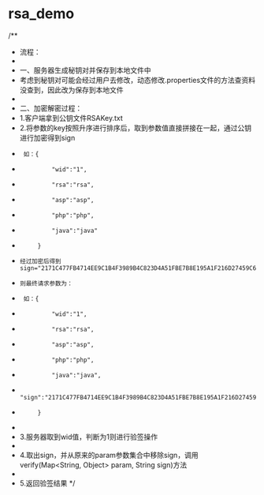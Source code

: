 # rsa_demo
/**
 * 流程：
 *
 * 一、服务器生成秘钥对并保存到本地文件中
 * 考虑到秘钥对可能会经过用户去修改，动态修改.properties文件的方法查资料没查到，因此改为保存到本地文件
 *
 * 二、加密解密过程：
 * 1.客户端拿到公钥文件RSAKey.txt
 * 2.将参数的key按照升序进行排序后，取到参数值直接拼接在一起，通过公钥进行加密得到sign
 *      如：{
 * 	            "wid":"1",
 * 	            "rsa":"rsa",
 * 	            "asp":"asp",
 * 	            "php":"php",
 * 	            "java":"java"
 *          }
 *     经过加密后得到sign="2171C477FB4714EE9C1B4F3989B4C823D4A51FBE7B8E195A1F216D27459C6970A2E6B631FEE692D61E4F213345CFA464B792B7C6720096E6894F61327B3E580B003BC7E949B5999F70C41C59E922350DCEA4E84D40B80865AD4E156638ECDA554FF960D12868A6311A5E5DF14952DE0405DAE116F78EC84AEF83FB0D753DAEAC"
 *     则最终请求参数为：
 *      如：{
 * 	            "wid":"1",
 * 	            "rsa":"rsa",
 * 	            "asp":"asp",
 * 	            "php":"php",
 * 	            "java":"java",
 * 	            "sign":"2171C477FB4714EE9C1B4F3989B4C823D4A51FBE7B8E195A1F216D27459C6970A2E6B631FEE692D61E4F213345CFA464B792B7C6720096E6894F61327B3E580B003BC7E949B5999F70C41C59E922350DCEA4E84D40B80865AD4E156638ECDA554FF960D12868A6311A5E5DF14952DE0405DAE116F78EC84AEF83FB0D753DAEAC"
 *          }
 *
 * 3.服务器取到wid值，判断为1则进行验签操作
 *
 * 4.取出sign，并从原来的param参数集合中移除sign，调用verify(Map<String, Object> param, String sign)方法
 *
 * 5.返回验签结果
 */
